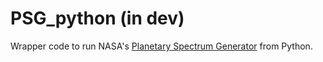 # PSG_python (in dev)
Wrapper code to run NASA's [Planetary Spectrum Generator](https://psg.gsfc.nasa.gov/) from Python.
